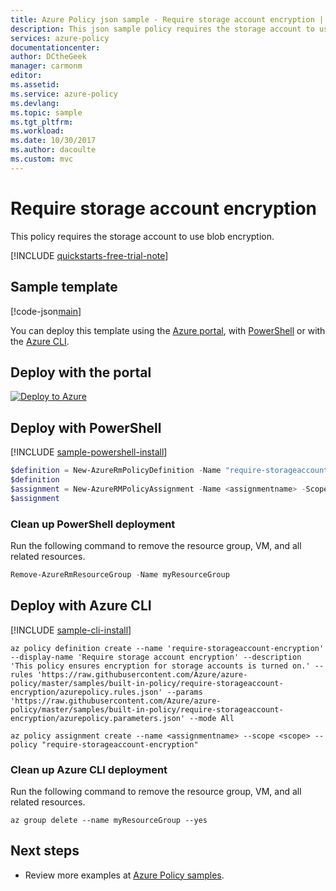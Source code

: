 ```yaml
---
title: Azure Policy json sample - Require storage account encryption | Microsoft Docs
description: This json sample policy requires the storage account to use blob encryption.
services: azure-policy
documentationcenter:
author: DCtheGeek
manager: carmonm
editor:
ms.assetid:
ms.service: azure-policy
ms.devlang:
ms.topic: sample
ms.tgt_pltfrm:
ms.workload:
ms.date: 10/30/2017
ms.author: dacoulte
ms.custom: mvc
---
```


# Require storage account encryption

This policy requires the storage account to use blob encryption.

[!INCLUDE [quickstarts-free-trial-note](../../../includes/quickstarts-free-trial-note.md)]

## Sample template

[!code-json[main](../../../policy-templates/samples/built-in-policy/require-storageaccount-encryption/azurepolicy.json "Require storage account encryption")]

You can deploy this template using the [Azure portal](#deploy-with-the-portal), with [PowerShell](#deploy-with-powershell) or with the [Azure CLI](#deploy-with-azure-cli).

## Deploy with the portal

[![Deploy to Azure](http://azuredeploy.net/deploybutton.png)](https://portal.azure.com/?feature.customportal=false&microsoft_azure_policy=true&microsoft_azure_policy_policyinsights=true&feature.microsoft_azure_security_policy=true&microsoft_azure_marketplace_policy=true#blade/Microsoft_Azure_Policy/CreatePolicyDefinitionBlade/uri/https%3A%2F%2Fraw.githubusercontent.com%2FAzure%2Fazure-policy%2Fmaster%2Fsamples%2Fbuilt-in-policy%2Frequire-storageaccount-encryption%2Fazurepolicy.json)

## Deploy with PowerShell

[!INCLUDE [sample-powershell-install](../../../includes/sample-powershell-install-no-ssh.md)]

```powershell
$definition = New-AzureRmPolicyDefinition -Name "require-storageaccount-encryption" -DisplayName "Require storage account encryption" -description "This policy ensures encryption for storage accounts is turned on." -Policy 'https://raw.githubusercontent.com/Azure/azure-policy/master/samples/built-in-policy/require-storageaccount-encryption/azurepolicy.rules.json' -Parameter 'https://raw.githubusercontent.com/Azure/azure-policy/master/samples/built-in-policy/require-storageaccount-encryption/azurepolicy.parameters.json' -Mode All
$definition
$assignment = New-AzureRMPolicyAssignment -Name <assignmentname> -Scope <scope>  -PolicyDefinition $definition
$assignment
```

### Clean up PowerShell deployment

Run the following command to remove the resource group, VM, and all related resources.

```powershell
Remove-AzureRmResourceGroup -Name myResourceGroup
```

## Deploy with Azure CLI

[!INCLUDE [sample-cli-install](../../../includes/sample-cli-install.md)]

```azurecli-interactive
az policy definition create --name 'require-storageaccount-encryption' --display-name 'Require storage account encryption' --description 'This policy ensures encryption for storage accounts is turned on.' --rules 'https://raw.githubusercontent.com/Azure/azure-policy/master/samples/built-in-policy/require-storageaccount-encryption/azurepolicy.rules.json' --params 'https://raw.githubusercontent.com/Azure/azure-policy/master/samples/built-in-policy/require-storageaccount-encryption/azurepolicy.parameters.json' --mode All

az policy assignment create --name <assignmentname> --scope <scope> --policy "require-storageaccount-encryption"
```

### Clean up Azure CLI deployment

Run the following command to remove the resource group, VM, and all related resources.

```azurecli-interactive
az group delete --name myResourceGroup --yes
```

## Next steps

- Review more examples at [Azure Policy samples](../json-samples.md).